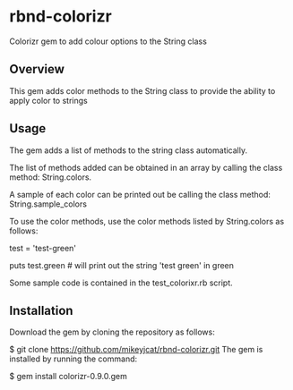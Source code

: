 # rbnd-colorizr
Colorizr gem to add colour options to the String class
## Overview
This gem adds color methods to the String class to provide the ability to
apply color to strings
## Usage
The gem adds a list of methods to the string class automatically.

The list of methods added can be obtained in an array by calling the class
method: String.colors.

A sample of each color can be printed out be calling the class method:
String.sample_colors

To use the color methods, use the color methods listed by String.colors
as follows:

test = 'test-green'

puts test.green   # will print out the string 'test green' in green

Some sample code is contained in the test_colorixr.rb script.
## Installation
Download the gem by cloning the repository as follows:

$ git clone https://github.com/mikeyjcat/rbnd-colorizr.git
The gem is installed by running the command:

$ gem install colorizr-0.9.0.gem

